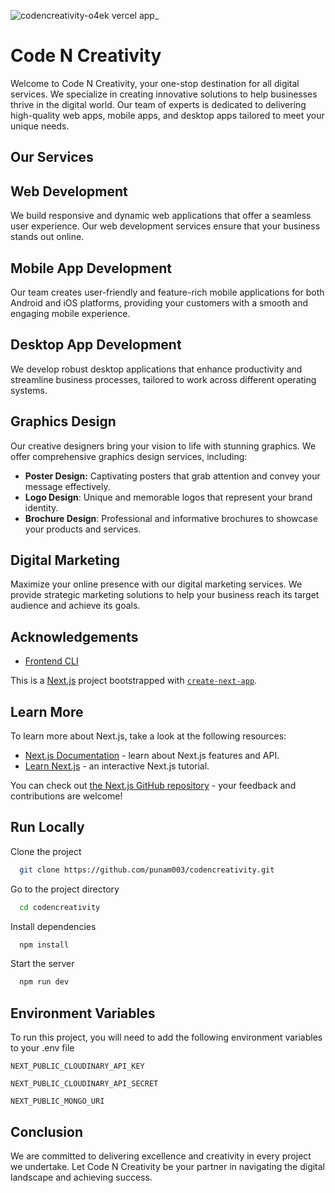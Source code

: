 ![codencreativity-o4ek vercel app_](https://github.com/punam003/codencreativity/assets/137202180/580cb941-d771-4bfb-b8e9-71c5c44da46f)


# Code N Creativity

Welcome to Code N Creativity, your one-stop destination for all digital services. We specialize in creating innovative solutions to help businesses thrive in the digital world. Our team of experts is dedicated to delivering high-quality web apps, mobile apps, and desktop apps tailored to meet your unique needs.


## Our Services

## Web Development

We build responsive and dynamic web applications that offer a seamless user experience. Our web development services ensure that your business stands out online.

## Mobile App Development

Our team creates user-friendly and feature-rich mobile applications for both Android and iOS platforms, providing your customers with a smooth and engaging mobile experience.

## Desktop App Development

We develop robust desktop applications that enhance productivity and streamline business processes, tailored to work across different operating systems.


## Graphics Design

Our creative designers bring your vision to life with stunning graphics. We offer comprehensive graphics design services, including:

- **Poster Design:** Captivating posters that grab attention and convey your message effectively.
- **Logo Design**: Unique and memorable logos that represent your brand identity.
- **Brochure Design**: Professional and informative brochures to showcase your products and services.

## Digital Marketing

Maximize your online presence with our digital marketing services. We provide strategic marketing solutions to help your business reach its target audience and achieve its goals.

## Acknowledgements

 - [Frontend CLI](https://nextjs.org/)

This is a [Next.js](https://nextjs.org/) project bootstrapped with [`create-next-app`](https://github.com/vercel/next.js/tree/canary/packages/create-next-app).

## Learn More

To learn more about Next.js, take a look at the following resources:

- [Next.js Documentation](https://nextjs.org/docs) - learn about Next.js features and API.
- [Learn Next.js](https://nextjs.org/learn) - an interactive Next.js tutorial.

You can check out [the Next.js GitHub repository](https://github.com/vercel/next.js/) - your feedback and contributions are welcome!

## Run Locally

Clone the project

```bash
  git clone https://github.com/punam003/codencreativity.git
```

Go to the project directory

```bash
  cd codencreativity
```

Install dependencies

```bash
  npm install
```

Start the server

```bash
  npm run dev
```

## Environment Variables

To run this project, you will need to add the following environment variables to your .env file

`NEXT_PUBLIC_CLOUDINARY_API_KEY`

`NEXT_PUBLIC_CLOUDINARY_API_SECRET`

`NEXT_PUBLIC_MONGO_URI`

## Conclusion

We are committed to delivering excellence and creativity in every project we undertake. Let Code N Creativity be your partner in navigating the digital landscape and achieving success.

